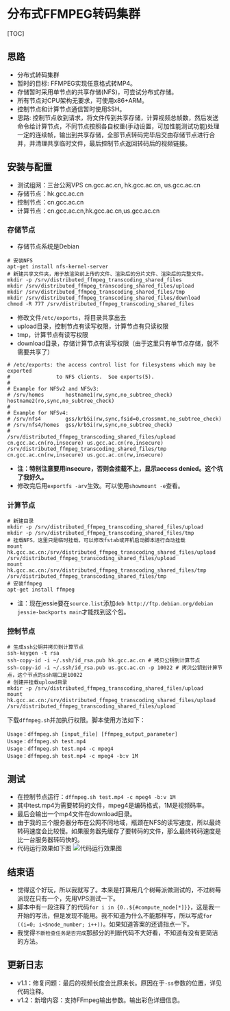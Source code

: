 # 分布式FFMPEG转码集群

[TOC]

## 思路
- 分布式转码集群
- 暂时的目标: FFMPEG实现任意格式转MP4。
- 存储暂时采用单节点的共享存储(NFS)，可尝试分布式存储。
- 所有节点对CPU架构无要求，可使用x86+ARM。
- 控制节点和计算节点通信暂时使用SSH。
- 思路: 控制节点收到请求，将文件传到共享存储，计算视频总帧数，然后发送命令给计算节点，不同节点按照各自权重(手动设置，可加性能测试功能)处理一定的连续帧，输出到共享存储，全部节点转码完毕后交由存储节点进行合并，并清理共享临时文件，最后控制节点返回转码后的视频链接。

## 安装与配置

- 测试组网：三台公网VPS cn.gcc.ac.cn, hk.gcc.ac.cn, us.gcc.ac.cn
- 存储节点：hk.gcc.ac.cn
- 控制节点：cn.gcc.ac.cn
- 计算节点：cn.gcc.ac.cn,hk.gcc.ac.cn,us.gcc.ac.cn

### 存储节点
- 存储节点系统是Debian
```shell
# 安装NFS
apt-get install nfs-kernel-server
# 新建共享文件夹，用于放渲染前上传的文件、渲染后的分片文件、渲染后的完整文件。
mkdir -p /srv/distributed_ffmpeg_transcoding_shared_files
mkdir /srv/distributed_ffmpeg_transcoding_shared_files/upload
mkdir /srv/distributed_ffmpeg_transcoding_shared_files/tmp
mkdir /srv/distributed_ffmpeg_transcoding_shared_files/download
chmod -R 777 /srv/distributed_ffmpeg_transcoding_shared_files
```
- 修改文件`/etc/exports`，将目录共享出去
- upload目录，控制节点有读写权限，计算节点有只读权限
- tmp，计算节点有读写权限
- download目录，存储计算节点有读写权限（由于这里只有单节点存储，就不需要共享了）

```shell
# /etc/exports: the access control list for filesystems which may be exported
#               to NFS clients.  See exports(5).
#
# Example for NFSv2 and NFSv3:
# /srv/homes       hostname1(rw,sync,no_subtree_check) hostname2(ro,sync,no_subtree_check)
#
# Example for NFSv4:
# /srv/nfs4        gss/krb5i(rw,sync,fsid=0,crossmnt,no_subtree_check)
# /srv/nfs4/homes  gss/krb5i(rw,sync,no_subtree_check)
#
/srv/distributed_ffmpeg_transcoding_shared_files/upload cn.gcc.ac.cn(ro,insecure) us.gcc.ac.cn(ro,insecure)
/srv/distributed_ffmpeg_transcoding_shared_files/tmp cn.gcc.ac.cn(rw,insecure) us.gcc.ac.cn(rw,insecure)
```
- **注：特别注意要用insecure，否则会挂载不上，显示access denied。这个坑了我好久。**
- 修改完后用`exportfs -arv`生效。可以使用`showmount -e`查看。

### 计算节点

```shell
# 新建目录
mkdir -p /srv/distributed_ffmpeg_transcoding_shared_files/upload
mkdir -p /srv/distributed_ffmpeg_transcoding_shared_files/tmp
# 挂载NFS，这里只是临时挂载，可以修改fstab或开机启动脚本进行自动挂载
mount hk.gcc.ac.cn:/srv/distributed_ffmpeg_transcoding_shared_files/upload /srv/distributed_ffmpeg_transcoding_shared_files/upload
mount hk.gcc.ac.cn:/srv/distributed_ffmpeg_transcoding_shared_files/tmp /srv/distributed_ffmpeg_transcoding_shared_files/tmp
# 安装ffmpeg
apt-get install ffmpeg
```
- 注：现在jessie要在`source.list`添加`deb http://ftp.debian.org/debian jessie-backports main`才能找到这个包。

### 控制节点

```shell
# 生成ssh公钥并拷贝到计算节点
ssh-keygen -t rsa
ssh-copy-id -i ~/.ssh/id_rsa.pub hk.gcc.ac.cn # 拷贝公钥到计算节点
ssh-copy-id -i ~/.ssh/id_rsa.pub us.gcc.ac.cn -p 10022 # 拷贝公钥到计算节点，这个节点的ssh端口是10022
# 创建并挂载upload目录
mkdir -p /srv/distributed_ffmpeg_transcoding_shared_files/upload
mount hk.gcc.ac.cn:/srv/distributed_ffmpeg_transcoding_shared_files/upload /srv/distributed_ffmpeg_transcoding_shared_files/upload
```

下载`dffmpeg.sh`并加执行权限。脚本使用方法如下：
```
Usage：dffmpeg.sh [input_file] [ffmpeg_output_parameter]
Usage：dffmpeg.sh test.mp4
Usage：dffmpeg.sh test.mp4 -c mpeg4
Usage：dffmpeg.sh test.mp4 -c mpeg4 -b:v 1M
```

## 测试

- 在控制节点运行：`dffmpeg.sh test.mp4 -c mpeg4 -b:v 1M`
- 其中test.mp4为需要转码的文件，mpeg4是编码格式，1M是视频码率。
- 最后会输出一个mp4文件在download目录。
- 由于我的三个服务器分布在公网不同地域，瓶颈在NFS的读写速度，所以最终转码速度会比较慢。如果服务器先缓存了要转码的文件，那么最终转码速度是比一台服务器转码快的。
- 代码运行效果如下图
![代码运行效果图](https://img-blog.csdn.net/2018062412264794?watermark/2/text/aHR0cHM6Ly9ibG9nLmNzZG4ubmV0L2ltZHlm/font/5a6L5L2T/fontsize/400/fill/I0JBQkFCMA==/dissolve/70)

## 结束语

- 觉得这个好玩，所以我就写了。本来是打算用几个树莓派做测试的，不过树莓派现在只有一个，先用VPS测试一下。
- 脚本中有一段注释了的代码`for i in {0..${#compute_node[*]}}`，这是我一开始的写法，但是发现不能用。我不知道为什么不能那样写，所以写成`for ((i=0; i<$node_number; i++))`。如果知道答案的还请指点一下。
- 我觉得`不断检查任务是否完成`那部分的判断代码不大好看，不知道有没有更简洁的方法。

## 更新日志

 - v1.1：修复问题：最后的视频长度会比原来长。原因在于`-ss`参数的位置，详见代码注释。
 - v1.2：新增内容：支持FFmpeg输出参数。输出彩色详细信息。
